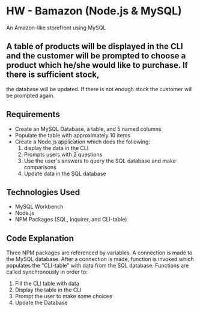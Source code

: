 # HW - Bamazon (Node.js & MySQL)
An Amazon-like storefront using MySQL 

## A table of products will be displayed in the CLI and the customer will be prompted to choose a product which he/she would like to purchase. If there is sufficient stock,
the database will be updated. If there is not enough stock the customer will be prompted again. 

## Requirements
- Create an MySQL Database, a table, and 5 named columns
- Populate the table with approximately 10 items 
- Create a Node.js application which does the following: 
	1. display the data in the CLI  
	2. Prompts users with 2 questions
	3. Use the user's answers to query the SQL database and make comparisons
	4. Update data in the SQL database


## Technologies Used
- MySQL Workbench
- Node.js
- NPM Packages (SQL, Inquirer, and CLI-table)

## Code Explanation

Three NPM packages are referenced by variables. 
A connection is made to the MySQL database. 
After a connection is made, function is invoked which populates the "CLI-table" with data from the SQL database. 
Functions are called synchronously in order to: 
1. Fill the CLI table with data
2. Display the table in the CLI
3. Prompt the user to make some choices 
4. Update the Database 



